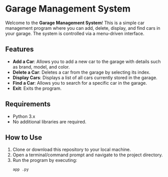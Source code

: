 # Garage Management System

Welcome to the **Garage Management System**! This is a simple car management program where you can add, delete, display, and find cars in your garage. The system is controlled via a menu-driven interface.

## Features

- **Add a Car**: Allows you to add a new car to the garage with details such as brand, model, and color.
- **Delete a Car**: Deletes a car from the garage by selecting its index.
- **Display Cars**: Displays a list of all cars currently stored in the garage.
- **Find a Car**: Allows you to search for a specific car in the garage.
- **Exit**: Exits the program.

## Requirements

- Python 3.x
- No additional libraries are required.

## How to Use

1. Clone or download this repository to your local machine.
2. Open a terminal/command prompt and navigate to the project directory.
3. Run the program by executing:
   ```bash
   app .py
